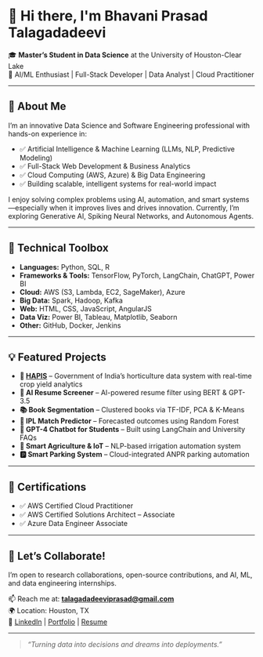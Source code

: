 # 👋 Hi there, I'm Bhavani Prasad Talagadadeevi

🎓 **Master’s Student in Data Science** at the University of Houston-Clear Lake  
💼 AI/ML Enthusiast | Full-Stack Developer | Data Analyst | Cloud Practitioner

---

## 🚀 About Me

I’m an innovative Data Science and Software Engineering professional with hands-on experience in:

- ✅ Artificial Intelligence & Machine Learning (LLMs, NLP, Predictive Modeling)
- ✅ Full-Stack Web Development & Business Analytics
- ✅ Cloud Computing (AWS, Azure) & Big Data Engineering
- ✅ Building scalable, intelligent systems for real-world impact

I enjoy solving complex problems using AI, automation, and smart systems—especially when it improves lives and drives innovation. Currently, I’m exploring Generative AI, Spiking Neural Networks, and Autonomous Agents.

---

## 🧠 Technical Toolbox

- **Languages:** Python, SQL, R  
- **Frameworks & Tools:** TensorFlow, PyTorch, LangChain, ChatGPT, Power BI  
- **Cloud:** AWS (S3, Lambda, EC2, SageMaker), Azure  
- **Big Data:** Spark, Hadoop, Kafka  
- **Web:** HTML, CSS, JavaScript, AngularJS  
- **Data Viz:** Power BI, Tableau, Matplotlib, Seaborn  
- **Other:** GitHub, Docker, Jenkins

---

## 💡 Featured Projects

- **🌾 [HAPIS](#)** – Government of India’s horticulture data system with real-time crop yield analytics
- **🤖 AI Resume Screener** – AI-powered resume filter using BERT & GPT-3.5  
- **📚 Book Segmentation** – Clustered books via TF-IDF, PCA & K-Means  
- **🏏 IPL Match Predictor** – Forecasted outcomes using Random Forest  
- **🧠 GPT-4 Chatbot for Students** – Built using LangChain and University FAQs  
- **🌿 Smart Agriculture & IoT** – NLP-based irrigation automation system  
- **🅿️ Smart Parking System** – Cloud-integrated ANPR parking automation  

---

## 🎯 Certifications

- ✅ AWS Certified Cloud Practitioner  
- ✅ AWS Certified Solutions Architect – Associate  
- ✅ Azure Data Engineer Associate  

---

## 🤝 Let’s Collaborate!

I’m open to research collaborations, open-source contributions, and AI, ML, and data engineering internships.

📫 Reach me at: **talagadadeeviprasad@gmail.com**  
🌍 Location: Houston, TX  
🔗 [LinkedIn](#) | [Portfolio](#) | [Resume](#)

---

> _“Turning data into decisions and dreams into deployments.”_


